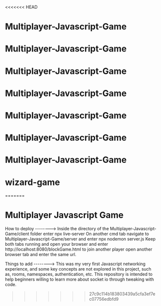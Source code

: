 <<<<<<< HEAD
# Multiplayer-Javascript-Game
# Multiplayer-Javascript-Game
# Multiplayer-Javascript-Game
# Multiplayer-Javascript-Game
# Multiplayer-Javascript-Game
# Multiplayer-Javascript-Game
# Multiplayer-Javascript-Game
# wizard-game
=======
# Multiplayer Javascript Game
How to deploy -------->
Inside the directory of the Multiplayer-Javascript-Game/client folder enter 
npx live-server
On another cmd tab navigate to Multiplayer-Javascript-Game/server and enter
npx nodemon server.js
Keep both tabs running and open your browser and enter http://localhost:8080/blockGame.html
to join another player open another browser tab and enter the same url.


Things to add -------->
This was my very first Javascript networking experience, and some key concepts 
are not explored in this project, such as, rooms, namespaces, authentication, etc.
This repository is intended to help beginners willing to learn more about socket io through
tweaking with code.

>>>>>>> 27c9c114b183803439a5cfa3ef7ec07756edbfd9
